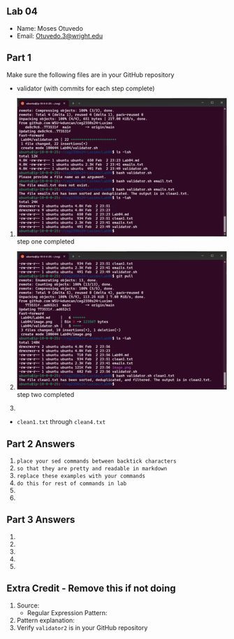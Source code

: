 ## Lab 04

- Name: Moses Otuvedo
- Email: Otuvedo.3@wright.edu

## Part 1 

Make sure the following files are in your GitHub repository
- validator (with commits for each step complete)

1. ![Step 1 completed](image.png)
step one completed

2. ![Step 2 completed](image-1.png)
step two completed

3. 

- `clean1.txt` through `clean4.txt`

## Part 2 Answers

1. `place your sed commands between backtick characters`
2. `so that they are pretty and readable in markdown`
3. `replace these examples with your commands`
4. `do this for rest of commands in lab`
5.
6. 

## Part 3 Answers

1.
2.
3.
4.
5.

## Extra Credit - Remove this if not doing

1. Source: 
    - Regular Expression Pattern: 
2. Pattern explanation:
3. Verify `validator2` is in your GitHub repository